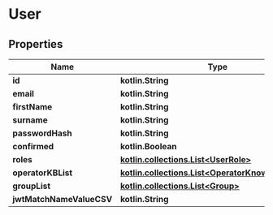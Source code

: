 
# User

## Properties
Name | Type | Description | Notes
------------ | ------------- | ------------- | -------------
**id** | **kotlin.String** |  | 
**email** | **kotlin.String** |  | 
**firstName** | **kotlin.String** |  | 
**surname** | **kotlin.String** |  | 
**passwordHash** | **kotlin.String** |  | 
**confirmed** | **kotlin.Boolean** |  | 
**roles** | [**kotlin.collections.List&lt;UserRole&gt;**](UserRole.md) |  | 
**operatorKBList** | [**kotlin.collections.List&lt;OperatorKnowledgeBase&gt;**](OperatorKnowledgeBase.md) |  | 
**groupList** | [**kotlin.collections.List&lt;Group&gt;**](Group.md) |  | 
**jwtMatchNameValueCSV** | **kotlin.String** |  | 



